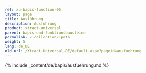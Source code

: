 ```yaml
---
ref: xu-bapis-function-05
layout: page
title: Ausführung
description: Ausführung
product: xtract-universal
parent: bapis-und-funktionsbausteine
permalink: /:collection/:path
weight: 5
lang: de_DE
old_url: /Xtract-Universal-DE/default.aspx?pageid=ausfuehrung
---
```


{% include _content/de/bapis/ausfuehrung.md %} 
